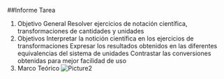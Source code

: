 ##Informe Tarea 
1.	Objetivo General 
Resolver ejercicios de notación científica, transformaciones de cantidades y unidades 
2.	Objetivos 
Interpretar la notición científica en los ejercicios de transformaciones 
Expresar los resultados obtenidos en las diferentes equivalencias del sistema de unidades 
Contrastar las conversiones obtenidas para mejor facilidad de uso 
3.	Marco Teórico
![Picture2](https://user-images.githubusercontent.com/86561660/200671565-e4b5d9e7-dc70-4813-b98b-916110845e6c.png)

